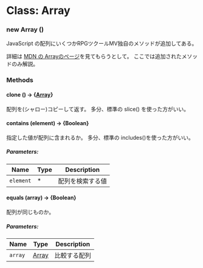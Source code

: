 # Class: Array

### new Array ()
JavaScript の配列にいくつかRPGツクールMV独自のメソッドが追加してある。

詳細は [MDN の Arrayのページ](https://developer.mozilla.org/ja/docs/Web/JavaScript/Reference/Global_Objects/Array)を見てもらうとして。
ここでは追加されたメソッドのみ解説。


### Methods

#### clone () → {[Array](Array.md)}
配列を(シャロー)コピーして返す。
多分、標準の slice() を使った方がいい。


#### contains (element) → {Boolean}
指定した値が配列に含まれるか。
多分、標準の includes()を使った方がいい。

##### Parameters:

| Name | Type | Description |
| --- | --- | --- |
| `element` | * | 配列を検索する値 |


#### equals (array) → {Boolean}
配列が同じものか。
##### Parameters:

| Name | Type | Description |
| --- | --- | --- |
| `array` | [Array](Array.md) | 比較する配列 |
